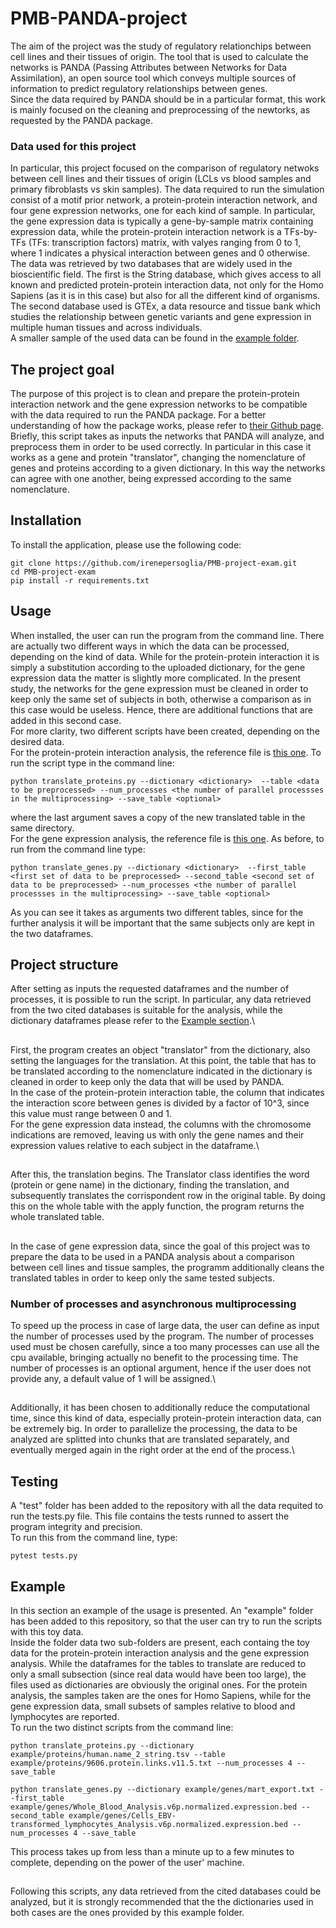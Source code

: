 # PMB-PANDA-project

The aim of the project was the study of regulatory relationchips between cell lines and their tissues of origin. The tool that is used to calculate the networks is PANDA (Passing Attributes between Networks for Data Assimilation), an open source tool which conveys multiple sources of information to predict regulatory relationships between genes. \
Since the data required by PANDA should be in a particular format, this work is mainly focused on the cleaning and preprocessing of the newtorks, as requested by the PANDA package. 

### Data used for this project
In particular, this project focused on the comparison of regulatory netwoks between cell lines and their tissues of origin (LCLs vs blood samples and primary fibroblasts vs skin samples). The data required to run the simulation consist of a motif prior network, a protein-protein interaction network, and four gene expression networks, one for each kind of sample. In particular, the gene expression data is typically a gene-by-sample matrix containing expression data, while the protein-protein interaction network is a TFs-by-TFs (TFs: transcription factors) matrix, with valyes ranging from 0 to 1, where 1 indicates a physical interaction between genes and 0 otherwise.\
The data was retrieved by two databases that are widely used in the bioscientific field. The first is the String database, which gives access to all known and predicted protein-protein interaction data, not only for the Homo Sapiens (as it is in this case) but also for all the different kind of organisms.\
The second database used is GTEx, a data resource and tissue bank which studies the relationship between genetic variants and gene expression in multiple human tissues and across individuals.\
A smaller sample of the used data can be found in the [example folder](https://github.com/irenepersoglia/PMB-project-exam/tree/main/example).

## The project goal
The purpose of this project is to clean and prepare the protein-protein interaction network and the gene expression networks to be compatible with the data required to run the PANDA package. For a better understanding of how the package works, please refer to [their Github page](https://github.com/netZoo/netZooPy).\
Briefly, this script takes as inputs the networks that PANDA will analyze, and preprocess them in order to be used correctly. In particular in this case it works as a gene and protein "translator", changing the nomenclature of genes and proteins according to a given dictionary. In this way the networks can agree with one another, being expressed according to the same nomenclature.

## Installation
To install the application, please use the following code:
```
git clone https://github.com/irenepersoglia/PMB-project-exam.git
cd PMB-project-exam
pip install -r requirements.txt
```

## Usage
When installed, the user can run the program from the command line. There are actually two different ways in which the data can be processed, depending on the kind of data. While for the protein-protein interaction it is simply a substitution according to the uploaded dictionary, for the gene expression data the matter is slightly more complicated. In the present study, the networks for the gene expression must be cleaned in order to keep only the same set of subjects in both, otherwise a comparison as in this case would be useless. Hence, there are additional functions that are added in this second case.\
For more clarity, two different scripts have been created, depending on the desired data.\
For the protein-protein interaction analysis, the reference file is [this one](https://github.com/irenepersoglia/PMB-project-exam/blob/main/translate_proteins.py). To run the script type in the command line:
```
python translate_proteins.py --dictionary <dictionary>  --table <data to be preprocessed> --num_processes <the number of parallel processses in the multiprocessing> --save_table <optional>
```
where the last argument saves a copy of the new translated table in the same directory.\
For the gene expression analysis, the reference file is [this one](https://github.com/irenepersoglia/PMB-project-exam/blob/main/translate_proteins.py). As before, to run from the command line type:
```
python translate_genes.py --dictionary <dictionary>  --first_table <first set of data to be preprocessed> --second_table <second set of data to be preprocessed> --num_processes <the number of parallel processses in the multiprocessing> --save_table <optional>
```
As you can see it takes as arguments two different tables, since for the further analysis it will be important that the same subjects only are kept in the two dataframes. 

## Project structure
After setting as inputs the requested dataframes and the number of processes, it is possible to run the script. In particular, any data retrieved from the two cited databases is suitable for the analysis, while the dictionary dataframes please refer to the [Example section](#example).\
##
First, the program creates an object "translator" from the dictionary, also setting the languages for the translation. At this point, the table that has to be translated according to the nomenclature indicated in the dictionary is cleaned in order to keep only the data that will be used by PANDA.\
In the case of the protein-protein interaction table, the column that indicates the interaction score between genes is divided by a factor of 10^3, since this value must range between 0 and 1.\
For the gene expression data instead, the columns with the chromosome indications are removed, leaving us with only the gene names and their expression values relative to each subject in the dataframe.\
## 
After this, the translation begins. The Translator class identifies the word (protein or gene name) in the dictionary, finding the translation, and subsequently translates the corrispondent row in the original table. By doing this on the whole table with the apply function, the program returns the whole translated table.
##
In the case of gene expression data, since the goal of this project was to prepare the data to be used in a PANDA analysis about a comparison between cell lines and tissue samples, the programm additionally cleans the translated tables in order to keep only the same tested subjects.

### Number of processes and asynchronous multiprocessing
To speed up the process in case of large data, the user can define as input the number of processes used by the program. The number of processes used must be chosen carefully, since a too many processes can use all the cpu available, bringing actually no benefit to the processing time. The number of processes is an optional argument, hence if the user does not provide any, a default value of 1 will be assigned.\
##
Additionally, it has been chosen to additionally reduce the computational time, since this kind of data, especially protein-protein interaction data, can be extremely big. In order to parallelize the processing, the data to be analyzed are splitted into chunks that are translated separately, and eventually merged again in the right order at the end of the process.\

## Testing
A "test" folder has been added to the repository with all the data requited to run the tests.py file. This file contains the tests runned to assert the program integrity and precision.\
To run this from the command line, type:
```
pytest tests.py
```

## Example
In this section an example of the usage is presented. An "example" folder has been added to this repository, so that the user can try to run the scripts with this toy data.\
Inside the folder data two sub-folders are present, each containg the toy data for the protein-protein interaction analysis and the gene expression analysis. While the dataframes for the tables to translate are reduced to only a small subsection (since real data would have been too large), the files used as dictionaries are obviously the original ones. For the protein analysis, the samples taken are the ones for Homo Sapiens, while for the gene expression data, small subsets of samples relative to blood and lymphocytes are reported.\
To run the two distinct scripts from the command line:
```
python translate_proteins.py --dictionary example/proteins/human.name_2_string.tsv --table example/proteins/9606.protein.links.v11.5.txt --num_processes 4 --save_table
```
```
python translate_genes.py --dictionary example/genes/mart_export.txt --first_table example/genes/Whole_Blood_Analysis.v6p.normalized.expression.bed --second_table example/genes/Cells_EBV-transformed_lymphocytes_Analysis.v6p.normalized.expression.bed --num_processes 4 --save_table
```
This process takes up from less than a minute up to a few minutes to complete, depending on the power of the user' machine. 
##
Following this scripts, any data retrieved from the cited databases could be analyzed, but it is strongly recommended that the the dictionaries used in both cases are the ones provided by this example folder.
